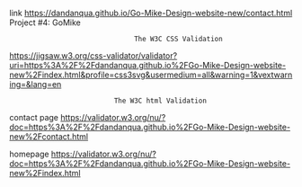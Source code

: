 link
https://dandanqua.github.io/Go-Mike-Design-website-new/contact.html
Project #4: GoMike

                                   The W3C CSS Validation 
                                   
https://jigsaw.w3.org/css-validator/validator?uri=https%3A%2F%2Fdandanqua.github.io%2FGo-Mike-Design-website-new%2Findex.html&profile=css3svg&usermedium=all&warning=1&vextwarning=&lang=en

                              The W3C html Validation 

contact page
https://validator.w3.org/nu/?doc=https%3A%2F%2Fdandanqua.github.io%2FGo-Mike-Design-website-new%2Fcontact.html

homepage
https://validator.w3.org/nu/?doc=https%3A%2F%2Fdandanqua.github.io%2FGo-Mike-Design-website-new%2Findex.html
